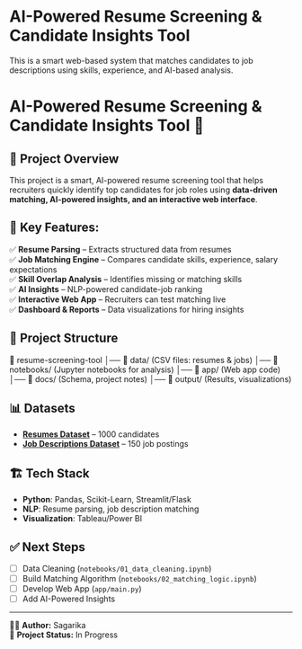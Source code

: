 # AI-Powered Resume Screening & Candidate Insights Tool
This is a smart web-based system that matches candidates to job descriptions using skills, experience, and AI-based analysis.
# AI-Powered Resume Screening & Candidate Insights Tool 🚀

## 📌 Project Overview
This project is a smart, AI-powered resume screening tool that helps recruiters quickly identify top candidates for job roles using **data-driven matching, AI-powered insights, and an interactive web interface**.

## 🎯 Key Features:
✅ **Resume Parsing** – Extracts structured data from resumes  
✅ **Job Matching Engine** – Compares candidate skills, experience, salary expectations  
✅ **Skill Overlap Analysis** – Identifies missing or matching skills  
✅ **AI Insights** – NLP-powered candidate-job ranking  
✅ **Interactive Web App** – Recruiters can test matching live  
✅ **Dashboard & Reports** – Data visualizations for hiring insights  

## 📂 Project Structure
📁 resume-screening-tool
│── 📁 data/ (CSV files: resumes & jobs)
│── 📁 notebooks/ (Jupyter notebooks for analysis)
│── 📁 app/ (Web app code)
│── 📁 docs/ (Schema, project notes)
│── 📁 output/ (Results, visualizations)

## 📊 Datasets
- **[Resumes Dataset](data/resumes_dataset_powerful.csv)** – 1000 candidates  
- **[Job Descriptions Dataset](data/job_descriptions_powerful.csv)** – 150 job postings  

## 🏗️ Tech Stack
- **Python**: Pandas, Scikit-Learn, Streamlit/Flask  
- **NLP**: Resume parsing, job description matching  
- **Visualization**: Tableau/Power BI  

## ✅ Next Steps
- [ ] Data Cleaning (`notebooks/01_data_cleaning.ipynb`)
- [ ] Build Matching Algorithm (`notebooks/02_matching_logic.ipynb`)
- [ ] Develop Web App (`app/main.py`)
- [ ] Add AI-Powered Insights

---
👩‍💻 **Author:** Sagarika  
📌 **Project Status:** In Progress  

